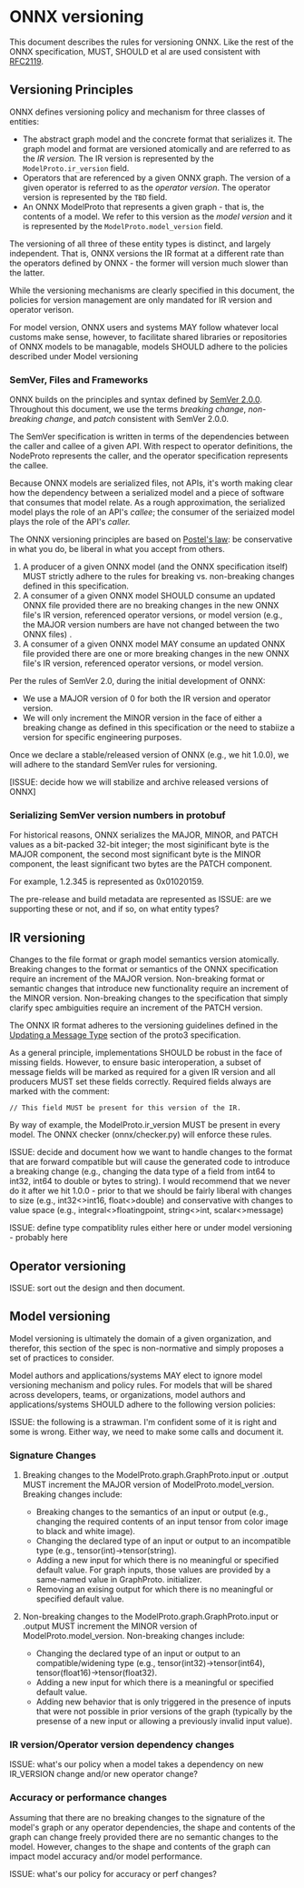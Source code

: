 # ONNX versioning

This document describes the rules for versioning ONNX. Like the rest of the ONNX
specification, MUST, SHOULD et al are used consistent with [RFC2119](https://tools.ietf.org/html/rfc2119).  

## Versioning Principles

ONNX defines versioning policy and mechanism for three classes of entities:

* The abstract graph model and the concrete format that serializes it. The graph model and format are versioned atomically and are referred to as the *IR version.* The IR version is  represented by the `ModelProto.ir_version` field.  
* Operators that are referenced by a given ONNX graph. The version of a given operator  is referred to as the *operator version*. The operator version is  represented by the `TBD` field.  
* An ONNX ModelProto that represents a given graph - that is, the contents of a model. We refer to this version as the *model version* and it is represented by the `ModelProto.model_version` field.    

The versioning of all three of these entity types is distinct, and largely independent. That is, ONNX versions the IR format at a different rate than the operators defined by ONNX - the former will version much slower than the latter. 

While the versioning mechanisms are clearly specified in this document, the policies for version management are only mandated for IR version and operator verison. 

For model version, ONNX users and systems MAY follow whatever local customs make sense, however, to facilitate shared libraries or repositories of ONNX models to be managable, models SHOULD adhere to the policies described under Model versioning 



### SemVer, Files and Frameworks

ONNX builds on the principles and syntax defined by [SemVer 2.0.0](http://semver.org/spec/v2.0.0.html). Throughout this document, we use the terms *breaking change*, *non-breaking change*, and *patch* consistent with SemVer 2.0.0. 

The SemVer specification is written in terms of the dependencies between the caller and callee of a given API.  With respect to operator definitions, the NodeProto represents the caller, and the operator specification represents the callee.

Because ONNX models are serialized files, not APIs, it's worth making clear how the dependency between a serialized model and a piece of software that consumes that model relate.  As a rough approximation, the serialized model plays the role of an API's *callee*; the consumer of the seriaized model plays the role of the API's *caller.*

The ONNX versioning principles are based on [Postel's law](https://en.wikipedia.org/wiki/Robustness_principle): be conservative in what you do, be liberal in what you accept from others.  

1. A producer of a given ONNX model (and the ONNX specification itself) MUST strictly adhere to the rules for breaking vs. non-breaking changes defined in this specification.
2. A consumer of a given ONNX model SHOULD consume an updated ONNX file provided there are no breaking changes in the new ONNX file's IR version, referenced operator versions, or model version (e.g., the MAJOR version numbers are have not changed between the two ONNX files) .
3. A consumer of a given ONNX model MAY consume an updated ONNX file provided there are one or more breaking changes in the new ONNX file's IR version, referenced operator versions, or model version.

Per the rules of SemVer 2.0, during the initial development of ONNX:
* We use a MAJOR version of 0 for both the IR version and operator version.
* We will only increment the MINOR version in the face of either a breaking change as defined in this specification or the need to stabiize a version for specific engineering purposes.

Once we declare a stable/released version of ONNX (e.g., we hit 1.0.0), we will adhere to the standard SemVer rules for versioning.

 [ISSUE: decide how we will stabilize and archive released versions of ONNX] 

### Serializing SemVer version numbers in protobuf

For historical reasons, ONNX serializes the MAJOR, MINOR, and PATCH values as a bit-packed 32-bit integer; the most siginificant byte is the MAJOR component, the second most significant byte is the MINOR component, the least significant two bytes are the PATCH component. 

For example, 1.2.345 is represented as 0x01020159.

The pre-release and build metadata are represented as ISSUE: are we supporting these or not, and if so, on what entity types? 





## IR versioning

Changes to the file format or graph model semantics version atomically. Breaking changes to the format or semantics of the ONNX specification require an increment of the MAJOR version.  Non-breaking format or semantic changes that introduce new functionality require an increment of the MINOR version. Non-breaking changes to the specification that simply clarify spec ambiguities require an increment of the PATCH version.  

The ONNX IR format adheres to the versioning guidelines defined in the [Updating a Message Type](https://developers.google.com/protocol-buffers/docs/proto3#updating) section of the proto3 specification.  

As a general principle, implementations SHOULD be robust in the face of missing fields. However, to ensure basic interoperation, a subset of message fields will be marked as required for a given IR version and all producers MUST set these fields correctly. Required fields always are marked with the comment:

    // This field MUST be present for this version of the IR.

By way of example, the ModelProto.ir_version MUST be present in every model.  The ONNX checker (onnx/checker.py) will enforce these rules.

ISSUE: decide and document how we want to handle changes to the format that are forward compatible but will cause the generated code to introduce a breaking change (e.g., changing the data type of a field from int64 to int32, int64 to double or bytes to string).  I would recommend that we never do it after we hit 1.0.0 - prior to that we should be fairly liberal with changes to size (e.g., int32<>int16, float<>double) and conservative with changes to value space (e.g., integral<>floatingpoint, string<>int, scalar<>message)

ISSUE: define type compatiblity rules either here or under model versioning - probably here

## Operator versioning

ISSUE: sort out the design and then document.

## Model versioning

Model versioning is ultimately the domain of a given organization, and therefor, this section of the spec is non-normative and simply proposes a set of practices to consider.

Model authors and applications/systems  MAY elect to ignore model versioning mechanism and policy rules. For models that will be shared across developers, teams, or organizations, model authors and applications/systems SHOULD adhere to the following version policies:

ISSUE: the following is a strawman. I'm confident some of it is right and some is wrong. Either way, we need to make some calls and document it.

### Signature Changes
1. Breaking changes to the ModelProto.graph.GraphProto.input or .output MUST increment the MAJOR version of ModelProto.model_version. Breaking changes include:
    
    * Breaking changes to the semantics of an input or output (e.g., changing the required contents of an input tensor from color image to black and white image). 
    * Changing the declared type of an input or output to an incompatible type (e.g., tensor(int)->tensor(string).
    * Adding a new input for which there is no meaningful or specified default value. For graph inputs, those values are provided by a same-named value in GraphProto. initializer.
    * Removing an exising output for which there is no meaningful or specified default value.

2. Non-breaking changes to the ModelProto.graph.GraphProto.input or .output MUST increment the MINOR version of ModelProto.model_version. Non-breaking changes include:
    
    * Changing the declared type of an input or output to an compatible/widening type (e.g., tensor(int32)->tensor(int64), tensor(float16)->tensor(float32).
    * Adding a new input for which there is a meaningful or specified default value.
    * Adding new behavior that is only triggered in the presence of inputs that were not
    possible in prior versions of the graph (typically by the presense of a new input 
    or allowing a previously invalid input value).

### IR version/Operator version dependency changes

ISSUE: what's our policy when a model takes a dependency on new IR_VERSION change and/or new operator change?


### Accuracy or performance changes

Assuming that there are no breaking changes to the signature of the model's graph or any operator dependencies, the shape and contents of the graph can change freely provided there are no semantic changes to the model. However, changes to the shape and contents of the graph can impact model accuracy and/or model performance.    

ISSUE: what's our policy for accuracy or perf changes?


